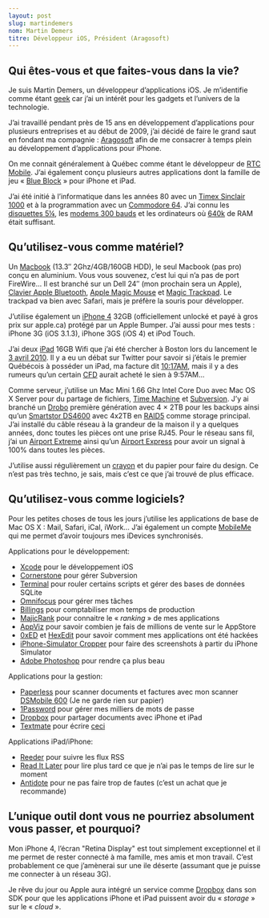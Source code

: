 ```yaml
---
layout: post
slug: martindemers
nom: Martin Demers
titre: Développeur iOS, Président (Aragosoft)
---
```


## Qui êtes-vous et que faites-vous dans la vie?

Je suis Martin Demers, un développeur d’applications iOS. Je m’identifie comme étant [geek](http://fr.wikipedia.org/wiki/Geek) car j’ai un intérêt pour les gadgets et l’univers de la technologie.

J’ai travaillé pendant près de 15 ans en développement d’applications pour plusieurs entreprises et au début de 2009, j’ai décidé de faire le grand saut en fondant ma compagnie : [Aragosoft](http://www.aragosoft.com) afin de me consacrer à temps plein au développement d’applications pour iPhone.

On me connait généralement à Québec comme étant le développeur de [RTC Mobile](http://aragosoft.com/1/rtcmobile.html). J’ai également conçu plusieurs autres applications dont la famille de jeu « [Blue Block](http://aragosoft.com/1/blueblockipad.html) » pour iPhone et iPad.

J’ai été initié à l’informatique dans les années 80 avec un [Timex Sinclair 1000](http://en.wikipedia.org/wiki/Timex_Sinclair_1000) et à la programmation avec un [Commodore 64](http://en.wikipedia.org/wiki/Commodore_64). J’ai connu les [disquettes 5¼](http://en.wikipedia.org/wiki/File:Floppy_disk_5.25_inch.JPG), les [modems 300 bauds](http://en.wikipedia.org/wiki/File:CommodoreVICModem.jpg) et les ordinateurs où [640k](http://en.wikipedia.org/wiki/Conventional_memory) de RAM était suffisant.

## Qu’utilisez-vous comme matériel?

Un [Macbook](http://apple-history.com/?model=mb_late_08) (13.3″ 2Ghz/4GB/160GB HDD), le seul Macbook (pas pro) conçu en aluminium. Vous vous souvenez, c’est lui qui n’a pas de port FireWire… Il est branché sur un Dell 24″ (mon prochain sera un Apple), [Clavier Apple Bluetooth](http://www.apple.com/ca/keyboard), [Apple Magic Mouse](http://www.apple.com/ca/magicmouse) et [Magic Trackpad](http://www.apple.com/ca/magictrackpad). Le trackpad va bien avec Safari, mais je préfère la souris pour développer.

J’utilise également un [iPhone 4](http://www.apple.com/ca/iphone) 32GB (officiellement unlocké et payé à gros prix sur apple.ca) protégé par un Apple Bumper. J’ai aussi pour mes tests : iPhone 3G (iOS 3.1.3), iPhone 3GS (iOS 4) et iPod Touch.

J’ai deux [iPad](http://www.apple.com/ca/ipad/) 16GB Wifi que j’ai été chercher à Boston lors du lancement le [3 avril 2010](http://yfrog.com/b9i2dj). Il y a eu un débat sur Twitter pour savoir si j’étais le premier Québécois à posséder un iPad, ma facture dit [10:17AM](http://yfrog.com/4wvkkj), mais il y a des rumeurs qu’un certain [CFD](http://carlfredericdecelles.utilise.ca) aurait acheté le sien à 9:57AM...

Comme serveur, j’utilise un Mac Mini 1.66 Ghz Intel Core Duo avec Mac OS X Server pour du partage de fichiers, [Time Machine](http://www.apple.com/macosx/what-is-macosx/time-machine.html) et [Subversion](http://subversion.apache.org). J’y ai branché un [Drobo](http://www.drobo.com) première génération avec 4 × 2TB pour les backups ainsi qu’un [Smartstor DS4600](http://www.promise.com/storage/raid_series.aspx?region=en-US&m=159&rsn1=3&rsn3=6) avec 4x2TB en [RAID5](http://fr.wikipedia.org/wiki/Raid5) comme storage principal.
J’ai installé du câble réseau à la grandeur de la maison il y a quelques années, donc toutes les pièces ont une prise RJ45. Pour le réseau sans fil, j’ai un [Airport Extreme](http://www.apple.com/ca/airportextreme) ainsi qu’un [Airport Express](http://www.apple.com/ca/airportexpress) pour avoir un signal à 100% dans toutes les pièces.

J’utilise aussi régulièrement un [crayon](http://fr.wikipedia.org/wiki/Crayon) et du papier pour faire du design. Ce n’est pas très techno, je sais, mais c’est ce que j’ai trouvé de plus efficace.

## Qu’utilisez-vous comme logiciels?

Pour les petites choses de tous les jours j’utilise les applications de base de Mac OS X : Mail, Safari, iCal, iWork… J’ai également un compte [MobileMe](http://www.apple.com/ca/mobileme) qui me permet d’avoir toujours mes iDevices synchronisés.

Applications pour le développement:

- [Xcode](http://developer.apple.com/tools/xcode) pour le développement iOS
- [Cornerstone](http://www.zennaware.com) pour gérer Subversion
- [Terminal](http://en.wikipedia.org/wiki/Apple_Terminal) pour rouler certains scripts et gérer des bases de données SQLite
- [Omnifocus](http://www.omnigroup.com/products/omnifocus) pour gérer mes tâches
- [Billings](http://www.marketcircle.com/billings) pour comptabiliser mon temps de production
- [MajicRank](http://majicjungle.com/majicrank.html) pour connaitre le « *ranking* » de mes applications
- [AppViz](http://www.ideaswarm.com/products/appviz) pour savoir combien je fais de millions de vente sur le AppStore
- [0xED](http://www.suavetech.com/0xed/0xed.html) et [HexEdit](http://hexedit.sourceforge.net) pour savoir comment mes applications ont été hackées
- [iPhone-Simulator Cropper](http://www.curioustimes.de/iphonesimulatorcropper) pour faire des screenshots à partir du iPhone Simulator
- [Adobe Photoshop](http://www.photoshop.com) pour rendre ça plus beau

Applications pour la gestion:

- [Paperless](http://www.marinersoftware.com/products/paperless) pour scanner documents et factures avec mon scanner [DSMobile 600](http://www.brother-usa.com/Mobile/DSMobile600.aspx) (Je ne garde rien sur papier)
- [1Password](http://agilewebsolutions.com/products/1Password) pour gérer mes milliers de mots de passe
- [Dropbox](https://www.dropbox.com) pour partager documents avec iPhone et iPad
- [Textmate](http://en.wikipedia.org/wiki/TextMate) pour écrire [ceci](http://martindemers.utilise.ca) 

Applications iPad/iPhone:

- [Reeder](http://reederapp.com) pour suivre les flux RSS
- [Read It Later](http://readitlaterlist.com) pour lire plus tard ce que je n’ai pas le temps de lire sur le moment
- [Antidote](http://www.druide.com/antidote.html) pour ne pas faire trop de fautes (c’est un achat que je recommande)

## L’unique outil dont vous ne pourriez absolument vous passer, et pourquoi?

Mon iPhone 4, l’écran "Retina Display" est tout simplement exceptionnel et il me permet de rester connecté à ma famille, mes amis et mon travail. C’est probablement ce que j’amènerai sur une ile déserte (assumant que je puisse me connecter à un réseau 3G).

Je rêve du jour ou Apple aura intégré un service comme [Dropbox](http://dropbox.com) dans son SDK pour que les applications iPhone et iPad puissent avoir du « *storage* » sur le « *cloud* ».

